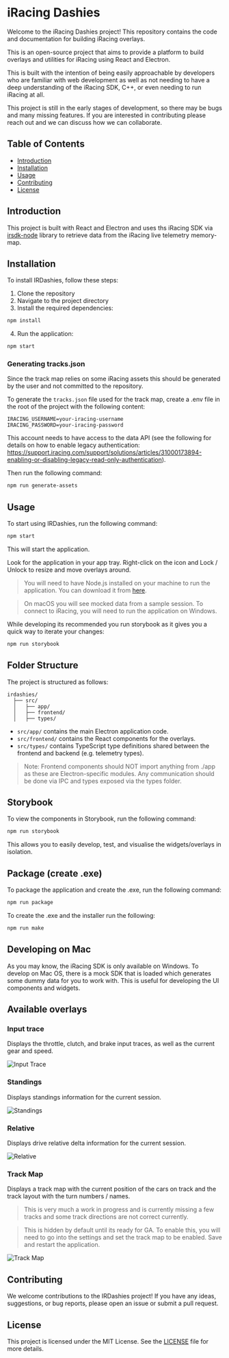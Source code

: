 # iRacing Dashies

Welcome to the iRacing Dashies project! This repository contains the code and documentation for building iRacing overlays. 

This is an open-source project that aims to provide a platform to build overlays and utilities for iRacing using React and Electron. 

This is built with the intention of being easily approachable by developers who are familiar with web development as well as not needing to have a deep understanding of the iRacing SDK, C++, or even needing to run iRacing at all.

This project is still in the early stages of development, so there may be bugs and many missing features. If you are interested in contributing please reach out and we can discuss how we can collaborate.

## Table of Contents

- [Introduction](#introduction)
- [Installation](#installation)
- [Usage](#usage)
- [Contributing](#contributing)
- [License](#license)

## Introduction

This project is built with React and Electron and uses ths iRacing SDK via [irsdk-node](https://github.com/bengsfort/irsdk-node) library to retrieve data from the iRacing live telemetry memory-map.

## Installation

To install IRDashies, follow these steps:

1. Clone the repository
2. Navigate to the project directory
3. Install the required dependencies:
  ```bash
  npm install
  ```
4. Run the application:
  ```bash
  npm start
  ```

### Generating tracks.json

Since the track map relies on some iRacing assets this should be generated by the user and not committed to the repository.

To generate the `tracks.json` file used for the track map, create a .env file in the root of the project with the following content:

```
IRACING_USERNAME=your-iracing-username
IRACING_PASSWORD=your-iracing-password
```

This account needs to have access to the data API (see the following for details on how to enable legacy authentication: https://support.iracing.com/support/solutions/articles/31000173894-enabling-or-disabling-legacy-read-only-authentication).

Then run the following command:

```bash
npm run generate-assets
```

## Usage

To start using IRDashies, run the following command:
```bash
npm start
```
This will start the application.

Look for the application in your app tray. Right-click on the icon and Lock / Unlock to resize and move overlays around.

> You will need to have Node.js installed on your machine to run the application. You can download it from [here](https://nodejs.org/).

> On macOS you will see mocked data from a sample session. To connect to iRacing, you will need to run the application on Windows.

While developing its recommended you run storybook as it gives you a quick way to iterate your changes:

```bash
npm run storybook
```

## Folder Structure

The project is structured as follows:

```
irdashies/
  ├── src/
  │   ├── app/
  │   ├── frontend/
  │   ├── types/
```

- `src/app/` contains the main Electron application code.
- `src/frontend/` contains the React components for the overlays.
- `src/types/` contains TypeScript type definitions shared between the frontend and backend (e.g. telemetry types).

> Note: Frontend components should NOT import anything from ./app as these are Electron-specific modules. Any communication should be done via IPC and types exposed via the types folder.

## Storybook

To view the components in Storybook, run the following command:
```bash
npm run storybook
```

This allows you to easily develop, test, and visualise the widgets/overlays in isolation.

## Package (create .exe)

To package the application and create the .exe, run the following command:
```bash
npm run package
```

To create the .exe and the installer run the following:

```bash
npm run make
```

## Developing on Mac

As you may know, the iRacing SDK is only available on Windows. To develop on Mac OS, there is a mock SDK that is loaded which generates some dummy data for you to work with. This is useful for developing the UI components and widgets.

## Available overlays

### Input trace

Displays the throttle, clutch, and brake input traces, as well as the current gear and speed.

![Input Trace](./docs/assets/input.png)

### Standings

Displays standings information for the current session.

![Standings](./docs/assets/standings.png)

### Relative

Displays drive relative delta information for the current session.

![Relative](./docs/assets/relative.png)

### Track Map

Displays a track map with the current position of the cars on track and the track layout with the turn numbers / names.

> This is very much a work in progress and is currently missing a few tracks and some track directions are not correct currently.

> This is hidden by default until its ready for GA. To enable this, you will need to go into the settings and set the track map to be enabled. Save and restart the application.

![Track Map](./docs/assets/trackmap.png)

## Contributing

We welcome contributions to the IRDashies project! If you have any ideas, suggestions, or bug reports, please open an issue or submit a pull request.

## License

This project is licensed under the MIT License. See the [LICENSE](LICENSE) file for more details.